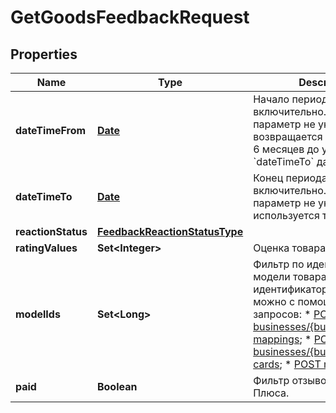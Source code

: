 

# GetGoodsFeedbackRequest

## Properties

Name | Type | Description | Notes
------------ | ------------- | ------------- | -------------
**dateTimeFrom** | [**Date**](Date.md) | Начало периода. Не включительно.  Если параметр не указан, возвращается информация за 6 месяцев до указанной в &#x60;dateTimeTo&#x60; даты.  |  [optional]
**dateTimeTo** | [**Date**](Date.md) | Конец периода. Не включительно.  Если параметр не указан, используется текущая дата.  |  [optional]
**reactionStatus** | [**FeedbackReactionStatusType**](FeedbackReactionStatusType.md) |  |  [optional]
**ratingValues** | **Set&lt;Integer&gt;** | Оценка товара. |  [optional]
**modelIds** | **Set&lt;Long&gt;** | Фильтр по идентификатору модели товара.  Получить идентификатор модели можно с помощью одного из запросов:  * [POST businesses/{businessId}/offer-mappings](../../reference/business-assortment/getOfferMappings.md);  * [POST businesses/{businessId}/offer-cards](../../reference/content/getOfferCardsContentStatus.md);  * [POST models](../../reference/models/getModels.md).  |  [optional]
**paid** | **Boolean** | Фильтр отзывов за баллы Плюса. |  [optional]




